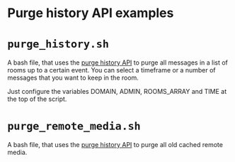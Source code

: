 Purge history API examples
==========================

# `purge_history.sh`

A bash file, that uses the
[purge history API](https://matrix-org.github.io/synapse/latest/admin_api/purge_history_api.html)
to purge all messages in a list of rooms up to a certain event. You can select a 
timeframe or a number of messages that you want to keep in the room.

Just configure the variables DOMAIN, ADMIN, ROOMS_ARRAY and TIME at the top of
the script.

# `purge_remote_media.sh`

A bash file, that uses the
[purge history API](https://matrix-org.github.io/synapse/latest/admin_api/purge_history_api.html) to 
purge all old cached remote media.
